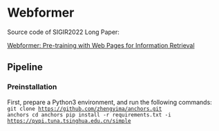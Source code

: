 # Webformer
Source code of SIGIR2022 Long Paper:

[Webformer: Pre-training with Web Pages for Information Retrieval](https://dl.acm.org/doi/abs/10.1145/3477495.3532086)

## Pipeline

### Preinstallation
First, prepare a Python3 environment, and run the following commands:
<code data-enlighter-language="raw" class="EnlighterJSRAW"></code><code data-enlighter-language="raw" class="EnlighterJSRAW">
  git clone https://github.com/zhengyima/anchors.git anchors
  cd anchors
  pip install -r requirements.txt -i https://pypi.tuna.tsinghua.edu.cn/simple
</code><code data-enlighter-language="raw" class="EnlighterJSRAW"></code>
